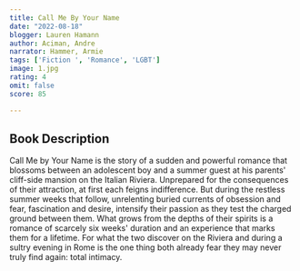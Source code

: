```yaml
---
title: Call Me By Your Name
date: "2022-08-18"
blogger: Lauren Hamann
author: Aciman, Andre
narrator: Hammer, Armie
tags: ['Fiction ', 'Romance', 'LGBT']
image: 1.jpg
rating: 4
omit: false
score: 85

---
```



## Book Description

Call Me by Your Name is the story of a sudden and powerful romance that blossoms between an adolescent boy and a summer guest at his parents' cliff-side mansion on the Italian Riviera. Unprepared for the consequences of their attraction, at first each feigns indifference. But during the restless summer weeks that follow, unrelenting buried currents of obsession and fear, fascination and desire, intensify their passion as they test the charged ground between them. What grows from the depths of their spirits is a romance of scarcely six weeks' duration and an experience that marks them for a lifetime. For what the two discover on the Riviera and during a sultry evening in Rome is the one thing both already fear they may never truly find again: total intimacy.